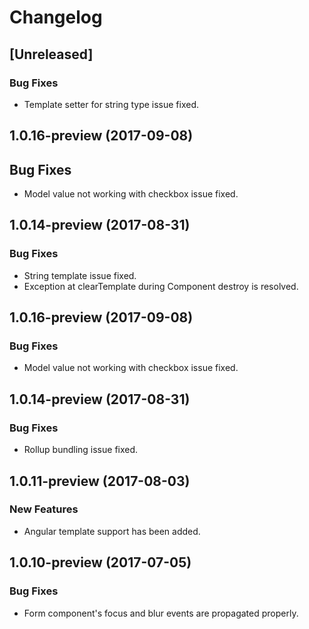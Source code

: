 # Changelog

## [Unreleased]

### Bug Fixes
- Template setter for string type issue fixed.

## 1.0.16-preview (2017-09-08)

## Bug Fixes
- Model value not working with checkbox issue fixed.

## 1.0.14-preview (2017-08-31)

### Bug Fixes
- String template issue fixed.
- Exception at clearTemplate during Component destroy is resolved.

## 1.0.16-preview (2017-09-08)

### Bug Fixes
- Model value not working with checkbox issue fixed.

## 1.0.14-preview (2017-08-31)

### Bug Fixes
- Rollup bundling issue fixed.

## 1.0.11-preview (2017-08-03)

### New Features
- Angular template support has been added.


## 1.0.10-preview (2017-07-05)

### Bug Fixes
- Form component's focus and blur events are propagated properly.